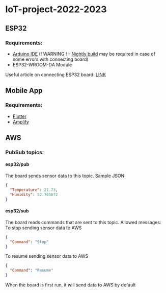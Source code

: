 # IoT-project-2022-2023

## ESP32
### Requirements:
- [Arduino IDE](https://www.arduino.cc/en/software) (! WARNING ! - [Nightly build](https://www.arduino.cc/en/software#:~:text=newer%2C%2064%20bits-,Nightly%20Builds,-Download%20a%20preview) may be required in case of some errors with connecting board)
- ESP32-WROOM-DA Module

Useful article on connecting ESP32 board: [LINK](https://randomnerdtutorials.com/installing-the-esp32-board-in-arduino-ide-windows-instructions/)

## Mobile App
### Requirements:
- [Flutter](https://docs.flutter.dev/get-started/install)
- [Amplify](https://docs.amplify.aws/cli/start/install/)

## AWS
### PubSub topics:
#### esp32/pub
The board sends sensor data to this topic. Sample JSON:
```json
{
  "Temperature": 21.73,
  "Humidity": 52.763672
}
```

#### esp32/sub
The board reads commands that are sent to this topic. Allowed messages:  
To stop sending sensor data to AWS
```json
{
  "Command": "Stop"
}
```
To resume sending sensor data to AWS
```json
{
  "Command": "Resume"
}
```
When the board is first run, it will send data to AWS by default
